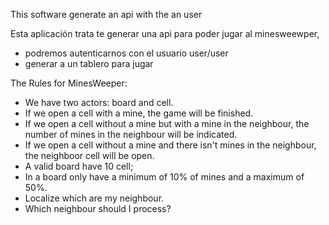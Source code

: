 This software generate an api with the an user

Esta aplicación trata te generar una api para poder jugar al minesweewper, 
* podremos autenticarnos con el usuario user/user
* generar a un tablero para jugar


The Rules for MinesWeeper:
* We have two actors: board and cell.
* If we open a cell with a mine, the game will be finished.
* If we open a cell without a mine but with a mine in the neighbour, the number of mines in the neighbour will be indicated.
* If we open a cell without a mine and there isn't mines in the neighbour, the neighboor cell will be open.
* A valid board have 10 cell;
* In a board only have a minimum of 10% of mines and a maximum of 50%.
* Localize which are my neighbour.
* Which neighbour should I process?



